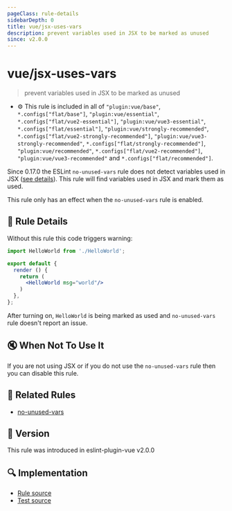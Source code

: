 ```yaml
---
pageClass: rule-details
sidebarDepth: 0
title: vue/jsx-uses-vars
description: prevent variables used in JSX to be marked as unused
since: v2.0.0
---
```


# vue/jsx-uses-vars

> prevent variables used in JSX to be marked as unused

- :gear: This rule is included in all of `"plugin:vue/base"`, `*.configs["flat/base"]`, `"plugin:vue/essential"`, `*.configs["flat/vue2-essential"]`, `"plugin:vue/vue3-essential"`, `*.configs["flat/essential"]`, `"plugin:vue/strongly-recommended"`, `*.configs["flat/vue2-strongly-recommended"]`, `"plugin:vue/vue3-strongly-recommended"`, `*.configs["flat/strongly-recommended"]`, `"plugin:vue/recommended"`, `*.configs["flat/vue2-recommended"]`, `"plugin:vue/vue3-recommended"` and `*.configs["flat/recommended"]`.

Since 0.17.0 the ESLint `no-unused-vars` rule does not detect variables used in JSX ([see details](https://eslint.org/blog/2015/03/eslint-0.17.0-released#changes-to-jsxreact-handling)).
This rule will find variables used in JSX and mark them as used.

This rule only has an effect when the `no-unused-vars` rule is enabled.

## :book: Rule Details

Without this rule this code triggers warning:

```jsx
import HelloWorld from './HelloWorld';

export default {
  render () {
    return (
      <HelloWorld msg="world"/>
    )
  },
};
```

After turning on, `HelloWorld` is being marked as used and `no-unused-vars` rule doesn't report an issue.

## :mute: When Not To Use It

If you are not using JSX or if you do not use the `no-unused-vars` rule then you can disable this rule.

## :couple: Related Rules

- [no-unused-vars](https://eslint.org/docs/rules/no-unused-vars)

## :rocket: Version

This rule was introduced in eslint-plugin-vue v2.0.0

## :mag: Implementation

- [Rule source](https://github.com/vuejs/eslint-plugin-vue/blob/master/lib/rules/jsx-uses-vars.js)
- [Test source](https://github.com/vuejs/eslint-plugin-vue/blob/master/tests/lib/rules/jsx-uses-vars.js)
